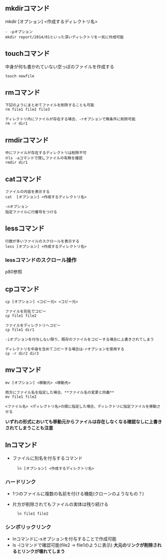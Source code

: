 ## mkdirコマンド
mkdir [オプション] <作成するディレクトリ名>

    - -pオプション
    mkdir report/2014/01といった深いディレクトリを一気に作成可能

## touchコマンド
中身が何も書かれていない空っぽのファイルを作成する

    touch newfile

## rmコマンド
    下記のようにまとめてファイルを削除することも可能
    rm file1 file2 file3
    
    ディレクトリ内にファイルが存在する場合、-rオプションで無条件に削除可能
    rm -r dir1

## rmdirコマンド

    中にファイルが存在するディレクトリは削除不可
    ※ls -aコマンドで隠しファイルの有無を確認
    rmdir dir1

## catコマンド
    ファイルの内容を表示する
    cat  [オプション] <作成するディレクトリ名>

    -nオプション
    指定ファイルに行番号をつける

## lessコマンド
    行数が多いファイルのスクロールを表示する
    less [オプション] <作成するディレクトリ名>

### lessコマンドのスクロール操作
p80参照

## cpコマンド
    cp [オプション] <コピー元> <コピー元>
    
    ファイルを別名でコピー
    cp file1 file2
    
    ファイルをディレクトリへコピー
    cp file1 dir1
    
    -iオプションを付与しない限り、既存のファイルをコピーする場合に上書きされてしまう
    
    ディレクトリを中身を含めてコピーする場合は-rオプションを使用する
    cp -r dir2 dir3

## mvコマンド
    mv [オプション] <移動元> <移動先>
    
    両方にファイル名を指定した場合、**ファイル名の変更と同義**
    mv file1 file2
    
    <ファイル名> <ディレクトリ名>の順に指定した場合、ディレクトリに指定ファイルを移動させる

**いずれの形式においても移動元からファイルは存在しなくなる確認なしに上書きされてしまうことも注意**

## lnコマンド
- ファイルに別名を付与するコマンド

        ln [オプション] <作成するディレクトリ名>

### ハードリンク
- 1つのファイルに複数の名前を付ける機能(クローンのようなもの？)
- 片方が削除されてもファイルの実体は残り続ける

        ln file1 file2

### シンボリックリンク
- lnコマンドに-sオプションを付与することで作成可能
- ls -lコマンドで確認可能(file2 -> file1のように表示)
**大元のリンクが削除されるとリンクが壊れてしまう**
